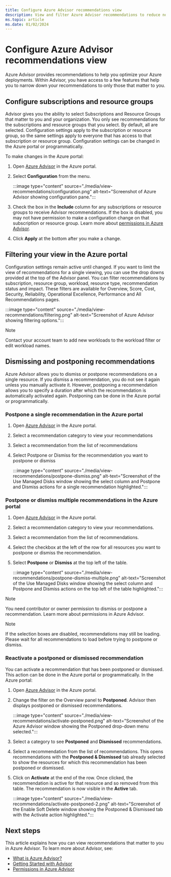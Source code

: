 ```yaml
---
title: Configure Azure Advisor recommendations view
description: View and filter Azure Advisor recommendations to reduce noise.
ms.topic: article
ms.date: 01/02/2024
---
```


# Configure Azure Advisor recommendations view

Azure Advisor provides recommendations to help you optimize your Azure deployments. Within Advisor, you have access to a few features that help you to narrow down your recommendations to only those that matter to you.

## Configure subscriptions and resource groups

Advisor gives you the ability to select Subscriptions and Resource Groups that matter to you and your organization. You only see recommendations for the subscriptions and resource groups that you select. By default, all are selected. Configuration settings apply to the subscription or resource group, so the same settings apply to everyone that has access to that subscription or resource group. Configuration settings can be changed in the Azure portal or programmatically.

To make changes in the Azure portal:

1. Open [Azure Advisor](https://aka.ms/azureadvisordashboard) in the Azure portal.

1. Select **Configuration** from the menu.

    :::image type="content" source="./media/view-recommendations/configuration.png" alt-text="Screenshot of Azure Advisor showing configuration pane.":::

1. Check the box in the **Include** column for any subscriptions or resource groups to receive Advisor recommendations. If the box is disabled, you may not have permission to make a configuration change on that subscription or resource group. Learn more about [permissions in Azure Advisor](permissions.md).

1. Click **Apply** at the bottom after you make a change.

## Filtering your view in the Azure portal

Configuration settings remain active until changed. If you want to limit the view of recommendations for a single viewing, you can use the drop downs provided at the top of the Advisor panel. You can filter recommendations by subscription, resource group, workload, resource type, recommendation status and impact. These filters are available for Overview, Score, Cost, Security, Reliability, Operational Excellence, Performance and All Recommendations pages.

   :::image type="content" source="./media/view-recommendations/filtering.png" alt-text="Screenshot of Azure Advisor showing filtering options.":::

> [!NOTE]
> Contact your account team to add new workloads to the workload filter or edit workload names.   

## Dismissing and postponing recommendations

Azure Advisor allows you to dismiss or postpone recommendations on a single resource. If you dismiss a recommendation, you do not see it again unless you manually activate it. However, postponing a recommendation allows you to specify a duration after which the recommendation is automatically activated again. Postponing can be done in the Azure portal or programmatically.

### Postpone a single recommendation in the Azure portal 

1. Open [Azure Advisor](https://aka.ms/azureadvisordashboard) in the Azure portal.
1. Select a recommendation category to view your recommendations
1. Select a recommendation from the list of recommendations
1. Select Postpone or Dismiss for the recommendation you want to postpone or dismiss

     :::image type="content" source="./media/view-recommendations/postpone-dismiss.png" alt-text="Screenshot of the Use Managed Disks window showing the select column and Postpone and Dismiss actions for a single recommendation highlighted.":::

### Postpone or dismiss multiple recommendations in the Azure portal

1. Open [Azure Advisor](https://aka.ms/azureadvisordashboard) in the Azure portal.
1. Select a recommendation category to view your recommendations.
1. Select a recommendation from the list of recommendations.
1. Select the checkbox at the left of the row for all resources you want to postpone or dismiss the recommendation.
1. Select **Postpone** or **Dismiss** at the top left of the table.

     :::image type="content" source="./media/view-recommendations/postpone-dismiss-multiple.png" alt-text="Screenshot of the Use Managed Disks window showing the select column and Postpone and Dismiss actions on the top left of the table highlighted.":::

> [!NOTE]
> You need contributor or owner permission to dismiss or postpone a recommendation. Learn more about permissions in Azure Advisor.

> [!NOTE]
> If the selection boxes are disabled, recommendations may still be loading. Please wait for all recommendations to load before trying to postpone or dismiss.

### Reactivate a postponed or dismissed recommendation

You can activate a recommendation that has been postponed or dismissed. This action can be done in the Azure portal or programmatically. In the Azure portal:

1. Open [Azure Advisor](https://aka.ms/azureadvisordashboard) in the Azure portal.

1. Change the filter on the Overview panel to **Postponed**. Advisor then displays postponed or dismissed recommendations.

    :::image type="content" source="./media/view-recommendations/activate-postponed.png" alt-text="Screenshot of the Azure Advisor window showing the Postponed drop-down menu selected.":::

1. Select a category to see **Postponed** and **Dismissed** recommendations.

1. Select a recommendation from the list of recommendations. This opens recommendations with the **Postponed & Dismissed** tab already selected to show the resources for which this recommendation has been postponed or dismissed.

1. Click on **Activate** at the end of the row. Once clicked, the recommendation is active for that resource and so removed from this table. The recommendation is now  visible in the **Active** tab.
 
     :::image type="content" source="./media/view-recommendations/activate-postponed-2.png" alt-text="Screenshot of the Enable Soft Delete window showing the Postponed & Dismissed tab with the Activate action highlighted.":::

## Next steps

This article explains how you can view recommendations that matter to you in Azure Advisor. To learn more about Advisor, see: 

- [What is Azure Advisor?](advisor-overview.md)
- [Getting Started with Advisor](advisor-get-started.md)
- [Permissions in Azure Advisor](permissions.md)



